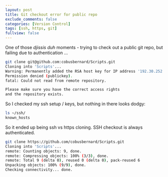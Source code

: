 ```yaml
---
layout: post
title: Git checkout error for public repo
exclude_comments: false
categories: [Version Control]
tags: [ssh, https, git]
fullview: false
---
```

One of those *djissis duh* moments - trying to check out a public git repo, but failing due to authentication ...

~~~bash
git clone git@github.com:cobusbernard/Scripts.git
Cloning into 'Scripts'...
Warning: Permanently added the RSA host key for IP address '192.30.252.131' to the list of known hosts.
Permission denied (publickey).
fatal: Could not read from remote repository.

Please make sure you have the correct access rights
and the repository exists.
~~~

So I checked my ssh setup / keys, but nothing in there looks dodgy:

~~~bash
ls ~/ssh/
known_hosts
~~~

So it ended up being ssh vs https cloning. SSH checkout is always authenticated.

~~~bash
git clone https://github.com/cobusbernard/Scripts.git
Cloning into 'Scripts'...
remote: Counting objects: 9, done.
remote: Compressing objects: 100% (3/3), done.
remote: Total 9 (delta 0), reused 0 (delta 0), pack-reused 6
Unpacking objects: 100% (9/9), done.
Checking connectivity... done.
~~~
